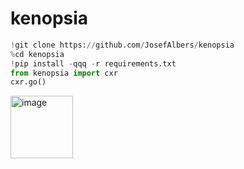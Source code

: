 # kenopsia

```python
!git clone https://github.com/JosefAlbers/kenopsia
%cd kenopsia
!pip install -qqq -r requirements.txt
from kenopsia import cxr
cxr.go()
```

<img width="100" alt="image" src="https://github.com/JosefAlbers/kenopsia/assets/146810011/b3d4bbcc-159f-4b18-a1c2-d1605ea2e9a3">
